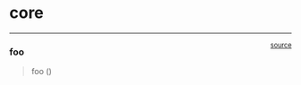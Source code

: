 # core


<!-- WARNING: THIS FILE WAS AUTOGENERATED! DO NOT EDIT! -->

------------------------------------------------------------------------

<a
href="https://github.com/ruxkor/testnbdev/blob/main/testnbdev/core.py#L9"
target="_blank" style="float:right; font-size:smaller">source</a>

### foo

>  foo ()
